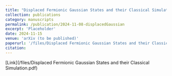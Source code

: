 ```yaml
---
title: "Displaced Fermionic Gaussian States and their Classical Simulation"
collection: publications
category: manuscripts
permalink: /publication/2024-11-08-displacedGaussian
excerpt: 'Placeholder'
date: 2024-11-15
venue: 'arXiv (to be published)'
paperurl: '/files/Displaced Fermionic Gaussian States and their Classical Simulation.pdf'
citation: 
---
```


[Link](/files/Displaced Fermionic Gaussian States and their Classical Simulation.pdf)